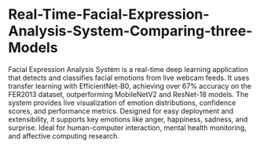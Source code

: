 # Real-Time-Facial-Expression-Analysis-System-Comparing-three-Models

Facial Expression Analysis System is a real-time deep learning application that detects and classifies facial emotions from live webcam feeds. It uses transfer learning with EfficientNet-B0, achieving over 67% accuracy on the FER2013 dataset, outperforming MobileNetV2 and ResNet-18 models. The system provides live visualization of emotion distributions, confidence scores, and performance metrics. Designed for easy deployment and extensibility, it supports key emotions like anger, happiness, sadness, and surprise. Ideal for human-computer interaction, mental health monitoring, and affective computing research.

